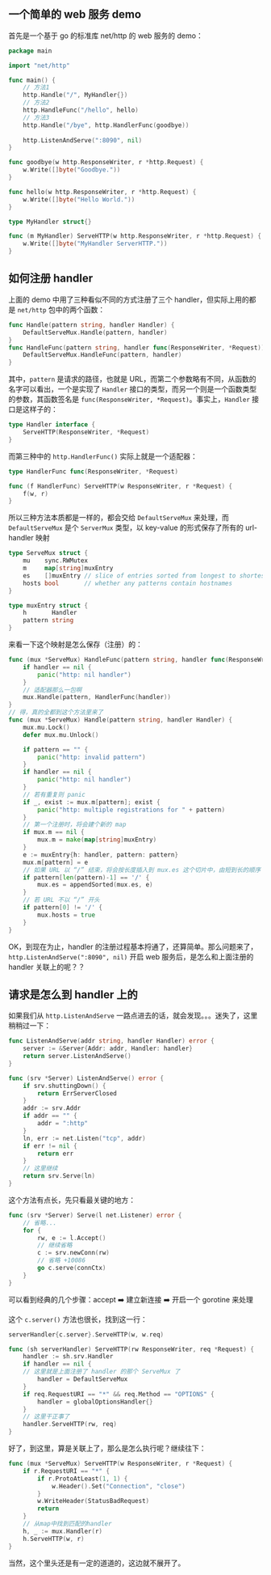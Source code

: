 
## 一个简单的 web 服务 demo
首先是一个基于 go 的标准库 net/http 的 web 服务的 demo：
```go
package main

import "net/http"

func main() {
    // 方法1
    http.Handle("/", MyHandler{})
    // 方法2
    http.HandleFunc("/hello", hello)
    // 方法3
    http.Handle("/bye", http.HandlerFunc(goodbye))
    
    http.ListenAndServe(":8090", nil)
}

func goodbye(w http.ResponseWriter, r *http.Request) {
    w.Write([]byte("Goodbye."))
}

func hello(w http.ResponseWriter, r *http.Request) {
    w.Write([]byte("Hello World."))
}

type MyHandler struct{}

func (m MyHandler) ServeHTTP(w http.ResponseWriter, r *http.Request) {
    w.Write([]byte("MyHandler ServerHTTP."))
}
```

## 如何注册 handler
上面的 demo 中用了三种看似不同的方式注册了三个 handler，但实际上用的都是 `net/http` 包中的两个函数：
```go
func Handle(pattern string, handler Handler) { 
    DefaultServeMux.Handle(pattern, handler) 
}
func HandleFunc(pattern string, handler func(ResponseWriter, *Request)) {
    DefaultServeMux.HandleFunc(pattern, handler)
}
```
其中，`pattern` 是请求的路径，也就是 URL，而第二个参数略有不同，从函数的名字可以看出，一个是实现了 `Handler` 接口的类型，而另一个则是一个函数类型的参数，其函数签名是 `func(ResponseWriter, *Request)`。事实上，`Handler` 接口是这样子的：
```go
type Handler interface {
    ServeHTTP(ResponseWriter, *Request)
}
```

而第三种中的 `http.HandlerFunc()` 实际上就是一个适配器：
```go
type HandlerFunc func(ResponseWriter, *Request)

func (f HandlerFunc) ServeHTTP(w ResponseWriter, r *Request) {
    f(w, r)
}
```
所以三种方法本质都是一样的，都会交给 `DefaultServeMux` 来处理，而 `DefaultServeMux` 是个 `ServerMux` 类型，以 key-value 的形式保存了所有的 url-handler 映射
```go
type ServeMux struct {
    mu    sync.RWMutex
    m     map[string]muxEntry
    es    []muxEntry // slice of entries sorted from longest to shortest.
    hosts bool       // whether any patterns contain hostnames
}

type muxEntry struct {
    h       Handler
    pattern string
}
```
来看一下这个映射是怎么保存（注册）的：
```go
func (mux *ServeMux) HandleFunc(pattern string, handler func(ResponseWriter, *Request)) {
    if handler == nil {
        panic("http: nil handler")
    }
    // 适配器那么一包啊
    mux.Handle(pattern, HandlerFunc(handler))
}
// 得，真的全都到这个方法里来了
func (mux *ServeMux) Handle(pattern string, handler Handler) {
    mux.mu.Lock()
    defer mux.mu.Unlock()

    if pattern == "" {
        panic("http: invalid pattern")
    }
    if handler == nil {
        panic("http: nil handler")
    }
    // 若有重复则 panic
    if _, exist := mux.m[pattern]; exist {
        panic("http: multiple registrations for " + pattern)
    }
    // 第一个注册时，将会建个新的 map
    if mux.m == nil {
        mux.m = make(map[string]muxEntry)
    }
    e := muxEntry{h: handler, pattern: pattern}
    mux.m[pattern] = e
    // 如果 URL 以 “/” 结束，将会按长度插入到 mux.es 这个切片中，由短到长的顺序
    if pattern[len(pattern)-1] == '/' {
        mux.es = appendSorted(mux.es, e)
    }
    // 若 URL 不以 “/” 开头
    if pattern[0] != '/' {
        mux.hosts = true
    }
}
```

OK，到现在为止，handler 的注册过程基本捋通了，还算简单。那么问题来了，`http.ListenAndServe(":8090", nil)` 开启 web 服务后，是怎么和上面注册的 handler 关联上的呢？？

## 请求是怎么到 handler 上的
如果我们从 `http.ListenAndServe` 一路点进去的话，就会发现。。。迷失了，这里稍稍过一下：
```go
func ListenAndServe(addr string, handler Handler) error {
    server := &Server{Addr: addr, Handler: handler}
    return server.ListenAndServe()
}
```
```go
func (srv *Server) ListenAndServe() error {
    if srv.shuttingDown() {
        return ErrServerClosed
    }
    addr := srv.Addr
    if addr == "" {
        addr = ":http"
    }
    ln, err := net.Listen("tcp", addr)
    if err != nil {
        return err
    }
    // 这里继续
    return srv.Serve(ln)
}
```
这个方法有点长，先只看最关键的地方：
```go
func (srv *Server) Serve(l net.Listener) error {
    // 省略...
    for {
        rw, e := l.Accept()
        // 继续省略
        c := srv.newConn(rw)
        // 省略 +10086
        go c.serve(connCtx)
    }
}
```
可以看到经典的几个步骤：accept ➡️ 建立新连接 ➡️ 开启一个 gorotine 来处理

这个 `c.server()` 方法也很长，找到这一行：
```go
serverHandler{c.server}.ServeHTTP(w, w.req)
```
```go
func (sh serverHandler) ServeHTTP(rw ResponseWriter, req *Request) {
    handler := sh.srv.Handler
    if handler == nil {
    // 这里就是上面注册了 handler 的那个 ServeMux 了
        handler = DefaultServeMux
    }
    if req.RequestURI == "*" && req.Method == "OPTIONS" {
        handler = globalOptionsHandler{}
    }
    // 这里干正事了
    handler.ServeHTTP(rw, req)
}
```

好了，到这里，算是关联上了，那么是怎么执行呢？继续往下：
```go
func (mux *ServeMux) ServeHTTP(w ResponseWriter, r *Request) {
    if r.RequestURI == "*" {
        if r.ProtoAtLeast(1, 1) {
            w.Header().Set("Connection", "close")
        }
        w.WriteHeader(StatusBadRequest)
        return
    }
    // 从map中找到匹配的handler
    h, _ := mux.Handler(r)
    h.ServeHTTP(w, r)
}
```
当然，这个里头还是有一定的道道的，这边就不展开了。
